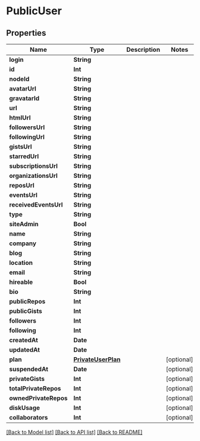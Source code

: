 # PublicUser

## Properties
Name | Type | Description | Notes
------------ | ------------- | ------------- | -------------
**login** | **String** |  | 
**id** | **Int** |  | 
**nodeId** | **String** |  | 
**avatarUrl** | **String** |  | 
**gravatarId** | **String** |  | 
**url** | **String** |  | 
**htmlUrl** | **String** |  | 
**followersUrl** | **String** |  | 
**followingUrl** | **String** |  | 
**gistsUrl** | **String** |  | 
**starredUrl** | **String** |  | 
**subscriptionsUrl** | **String** |  | 
**organizationsUrl** | **String** |  | 
**reposUrl** | **String** |  | 
**eventsUrl** | **String** |  | 
**receivedEventsUrl** | **String** |  | 
**type** | **String** |  | 
**siteAdmin** | **Bool** |  | 
**name** | **String** |  | 
**company** | **String** |  | 
**blog** | **String** |  | 
**location** | **String** |  | 
**email** | **String** |  | 
**hireable** | **Bool** |  | 
**bio** | **String** |  | 
**publicRepos** | **Int** |  | 
**publicGists** | **Int** |  | 
**followers** | **Int** |  | 
**following** | **Int** |  | 
**createdAt** | **Date** |  | 
**updatedAt** | **Date** |  | 
**plan** | [**PrivateUserPlan**](PrivateUserPlan.md) |  | [optional] 
**suspendedAt** | **Date** |  | [optional] 
**privateGists** | **Int** |  | [optional] 
**totalPrivateRepos** | **Int** |  | [optional] 
**ownedPrivateRepos** | **Int** |  | [optional] 
**diskUsage** | **Int** |  | [optional] 
**collaborators** | **Int** |  | [optional] 

[[Back to Model list]](../README.md#documentation-for-models) [[Back to API list]](../README.md#documentation-for-api-endpoints) [[Back to README]](../README.md)


